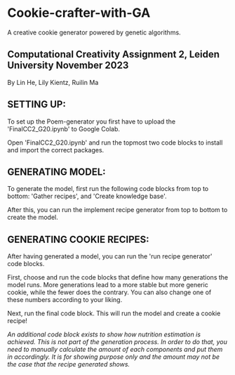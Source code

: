 # Cookie-crafter-with-GA
A creative cookie generator powered by genetic algorithms.

## Computational Creativity Assignment 2, Leiden University November 2023
By Lin He, Lily Kientz, Ruilin Ma


## SETTING UP:
To set up the Poem-generator you first have to upload the 'FinalCC2_G20.ipynb' to Google Colab.

Open 'FinalCC2_G20.ipynb' and run the topmost two code blocks to install and import the correct packages.


## GENERATING MODEL:
To generate the model, first run the following code blocks from top to bottom: 'Gather recipes', and 'Create knowledge base'. 

After this, you can run the implement recipe generator from top to bottom to create the model.


## GENERATING COOKIE RECIPES:
After having generated a model, you can run the 'run recipe generator' code blocks. 

First, choose and run the code blocks that define how many generations the model runs. More generations lead to a more stable but more generic cookie, while the fewer does the contrary. You can also change one of these numbers according to your liking.

Next, run the final code block. This will run the model and create a cookie recipe!

*An additional code block exists to show how nutrition estimation is achieved. This is not part of the generation process. In order to do that, you need to manually calculate the amount of each components and put them in accordingly. It is for showing purpose only and the amount may not be the case that the recipe generated shows.*

